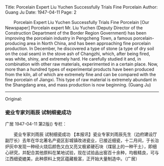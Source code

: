 Title: Porcelain Expert Liu Yuchen Successfully Trials Fine Porcelain
Author: Guang Ju
Date: 1947-04-11
Page: 2

　　Porcelain Expert Liu Yuchen
    Successfully Trials Fine Porcelain
    [Our Newspaper] Porcelain expert Mr. Liu Yuchen (Deputy Director of the Construction Department of the Border Region Government) has been improving the porcelain industry in Pengcheng Town, a famous porcelain-producing area in North China, and has been approaching fine porcelain production. In December, he discovered a type of stone (a type of dry soil on the coal seam) in the stove ash of Changzhi, which, after being fired, was white, shiny, and extremely hard. He carefully studied it and, in combination with other raw materials, experimented in a certain place. Now, more than a hundred types of experimental products have been produced from the kiln, all of which are extremely fine and can be compared with the fine porcelain of Jiangxi. This type of raw material is extremely abundant in the Shangdang area, and mass production is now beginning. (Guang Ju)



<hr /> 

Original: 


### 瓷业专家刘雨辰  试制细瓷成功
广居
1947-04-11
第2版()
专栏：

　　瓷业专家刘雨辰
    试制细瓷成功
    【本报讯】瓷业专家刘雨辰先生（边府建设厅副厅长）去年在华北著名产瓷区彭城镇改进瓷业，已接近细瓷，十二月间，于长治炉灰中发现一种经火烧后颜色又白又亮又极紧硬石块（煤层上的一种干土），即细心研究，并配合其他原料在某地试验，现在试验品出窑百十余种，均极精良，可与江西细瓷媲美，此种原料上党区蕴藏极富，正开始大量制造中。（广居）
